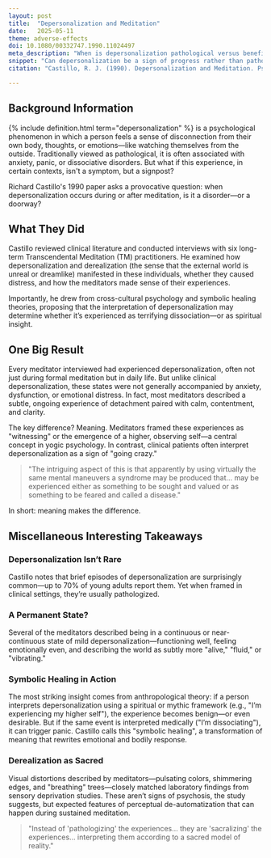 ```yaml
---
layout: post
title:  "Depersonalization and Meditation"
date:   2025-05-11
theme: adverse-effects
doi: 10.1080/00332747.1990.11024497
meta_description: "When is depersonalization pathological versus beneficial? This 1990 study shows how long-term meditators experience dissociative states as calm awareness rather than distress. Symbolic interpretation transforms identical experiences into either spiritual growth or psychological disorder."
snippet: "Can depersonalization be a sign of progress rather than pathology? This paper explores how long-term meditators experience self-detachment not as dysfunction, but as a calm and continuous mode of awareness—one shaped by meaning, not fear. A deep dive into how interpretation transforms experience."
citation: "Castillo, R. J. (1990). Depersonalization and Meditation. Psychiatry, 53(2), 158–168. [10.1080/00332747.1990.11024497](https://doi.org/10.1080/00332747.1990.11024497)"

---
```


## Background Information

{% include definition.html term="depersonalization" %} is a psychological phenomenon in which a person feels a sense of disconnection from their own body, thoughts, or emotions—like watching themselves from the outside. Traditionally viewed as pathological, it is often associated with anxiety, panic, or dissociative disorders. But what if this experience, in certain contexts, isn't a symptom, but a signpost?

Richard Castillo's 1990 paper asks a provocative question: when depersonalization occurs during or after meditation, is it a disorder—or a doorway?

## What They Did

Castillo reviewed clinical literature and conducted interviews with six long-term Transcendental Meditation (TM) practitioners. He examined how depersonalization and derealization (the sense that the external world is unreal or dreamlike) manifested in these individuals, whether they caused distress, and how the meditators made sense of their experiences.

Importantly, he drew from cross-cultural psychology and symbolic healing theories, proposing that the interpretation of depersonalization may determine whether it’s experienced as terrifying dissociation—or as spiritual insight.

## One Big Result

Every meditator interviewed had experienced depersonalization, often not just during formal meditation but in daily life. But unlike clinical depersonalization, these states were not generally accompanied by anxiety, dysfunction, or emotional distress. In fact, most meditators described a subtle, ongoing experience of detachment paired with calm, contentment, and clarity.

The key difference? Meaning. Meditators framed these experiences as "witnessing" or the emergence of a higher, observing self—a central concept in yogic psychology. In contrast, clinical patients often interpret depersonalization as a sign of "going crazy."

> "The intriguing aspect of this is that apparently by using virtually the same mental maneuvers a syndrome may be produced that… may be experienced either as something to be sought and valued or as something to be feared and called a disease."

In short: meaning makes the difference.

## Miscellaneous Interesting Takeaways

### Depersonalization Isn’t Rare
Castillo notes that brief episodes of depersonalization are surprisingly common—up to 70% of young adults report them. Yet when framed in clinical settings, they’re usually pathologized.

### A Permanent State?
Several of the meditators described being in a continuous or near-continuous state of mild depersonalization—functioning well, feeling emotionally even, and describing the world as subtly more "alive," "fluid," or "vibrating."

### Symbolic Healing in Action
The most striking insight comes from anthropological theory: if a person interprets depersonalization using a spiritual or mythic framework (e.g., "I’m experiencing my higher self"), the experience becomes benign—or even desirable. But if the same event is interpreted medically ("I’m dissociating"), it can trigger panic. Castillo calls this "symbolic healing", a transformation of meaning that rewrites emotional and bodily response.

### Derealization as Sacred
Visual distortions described by meditators—pulsating colors, shimmering edges, and "breathing" trees—closely matched laboratory findings from sensory deprivation studies. These aren’t signs of psychosis, the study suggests, but expected features of perceptual de-automatization that can happen during sustained meditation.

> "Instead of 'pathologizing' the experiences... they are 'sacralizing' the experiences… interpreting them according to a sacred model of reality."

